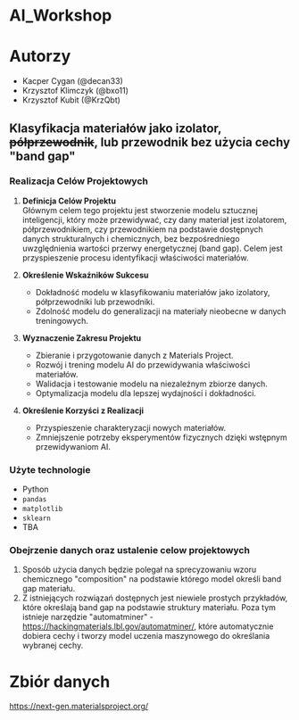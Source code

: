 # AI_Workshop

# Autorzy

- Kacper Cygan (@decan33)
- Krzysztof Klimczyk (@bxo11)
- Krzysztof Kubit (@KrzQbt)

## Klasyfikacja materiałów jako izolator, ~~półprzewodnik~~, lub przewodnik bez użycia cechy "band gap"

### Realizacja Celów Projektowych

1. **Definicja Celów Projektu**  
    Głównym celem tego projektu jest stworzenie modelu sztucznej inteligencji, który może przewidywać, czy dany materiał jest izolatorem, półprzewodnikiem, czy przewodnikiem na podstawie dostępnych danych strukturalnych i chemicznych, bez bezpośredniego uwzględnienia wartości przerwy energetycznej (band gap). Celem jest przyspieszenie procesu identyfikacji właściwości materiałów.

2. **Określenie Wskaźników Sukcesu**  
    - Dokładność modelu w klasyfikowaniu materiałów jako izolatory, półprzewodniki lub przewodniki.  
    - Zdolność modelu do generalizacji na materiały nieobecne w danych treningowych.

3. **Wyznaczenie Zakresu Projektu**  
   - Zbieranie i przygotowanie danych z Materials Project.  
   - Rozwój i trening modelu AI do przewidywania właściwości materiałów.  
   - Walidacja i testowanie modelu na niezależnym zbiorze danych.  
   - Optymalizacja modelu dla lepszej wydajności i dokładności.

4. **Określenie Korzyści z Realizacji**  
   - Przyspieszenie charakteryzacji nowych materiałów.  
   - Zmniejszenie potrzeby eksperymentów fizycznych dzięki wstępnym przewidywaniom AI.
  
### Użyte technologie

- Python
- `pandas`
- `matplotlib`
- `sklearn`
- TBA

### Obejrzenie danych oraz ustalenie celow projektowych
1. Sposób użycia danych będzie polegał na sprecyzowaniu wzoru chemicznego "composition" na podstawie którego model określi band gap materiału.
2. Z istniejących rozwiązań dostępnych jest niewiele prostych przykładów, które określają band gap na podstawie struktury materiału. Poza tym istnieje narzędzie "automatminer" - https://hackingmaterials.lbl.gov/automatminer/, które automatycznie dobiera cechy i tworzy model uczenia maszynowego do określania wybranej cechy.


   

# Zbiór danych

https://next-gen.materialsproject.org/
